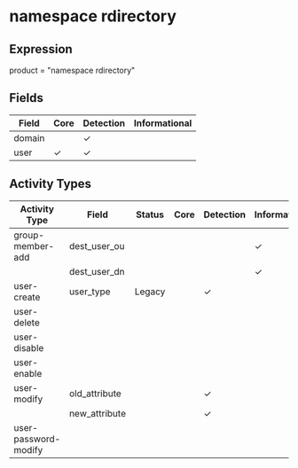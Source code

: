 namespace rdirectory
====================

Expression
----------

product = "namespace rdirectory"

Fields
------

| Field  | Core     | Detection | Informational |
| ------ | -------- | --------- | ------------- |
| domain |          | &#10003;  |               |
| user   | &#10003; | &#10003;  |               |

Activity Types
--------------

| Activity Type        | Field         | Status | Core | Detection | Informational |
| -------------------- | ------------- | ------ | ---- | --------- | ------------- |
| group-member-add     | dest_user_ou  |        |      |           | &#10003;      |
|                      | dest_user_dn  |        |      |           | &#10003;      |
| user-create          | user_type     | Legacy |      | &#10003;  |               |
| user-delete          |               |        |      |           |               |
| user-disable         |               |        |      |           |               |
| user-enable          |               |        |      |           |               |
| user-modify          | old_attribute |        |      | &#10003;  |               |
|                      | new_attribute |        |      | &#10003;  |               |
| user-password-modify |               |        |      |           |               |

